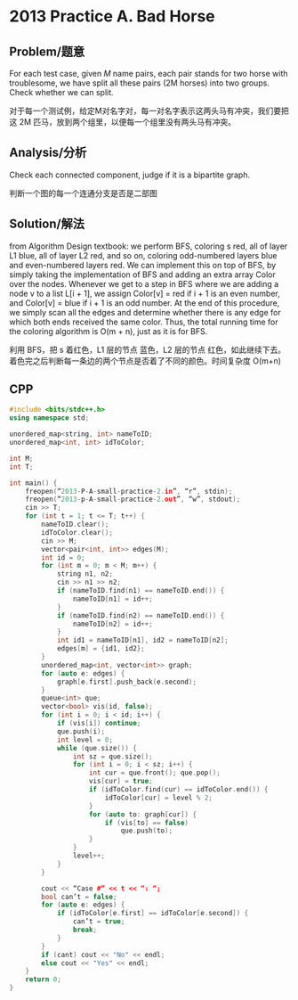 # 2013 Practice A. Bad Horse


## Problem/题意
For each test case, given *M* name pairs, each pair stands for two horse with troublesome, we have split all these pairs (2M horses) into two groups. Check whether we can split.

对于每一个测试例，给定M对名字对，每一对名字表示这两头马有冲突，我们要把这 2M 匹马，放到两个组里，以便每一个组里没有两头马有冲突。


## Analysis/分析
Check each connected component, judge if it is a bipartite graph.

判断一个图的每一个连通分支是否是二部图


## Solution/解法
from Algorithm Design textbook:
we perform BFS, coloring s red, all of layer L1 blue, all of layer L2 red, and so on, coloring odd-numbered layers blue and even-numbered layers red.
We can implement this on top of BFS, by simply taking the implementation of BFS and adding an extra array Color over the nodes. Whenever we get to a step in BFS where we are adding a node v to a list L[i + 1], we assign Color[v] = red if i + 1 is an even number, and Color[v] = blue if i + 1 is an odd number. At the end of this procedure, we simply scan all the edges and determine whether there is any edge for which both ends received the same color. Thus, the total running time for the coloring algorithm is O(m + n), just as it is for BFS.

利用 BFS，把 s 着红色，L1 层的节点 蓝色，L2 层的节点 红色，如此继续下去。
着色完之后判断每一条边的两个节点是否着了不同的颜色。时间复杂度 O(m+n)

## CPP
```cpp
#include <bits/stdc++.h>
using namespace std;

unordered_map<string, int> nameToID;
unordered_map<int, int> idToColor;

int M;
int T;

int main() {
    freopen(“2013-P-A-small-practice-2.in”, “r”, stdin);
    freopen(“2013-p-A-small-practice-2.out”, “w”, stdout);
    cin >> T;
    for (int t = 1; t <= T; t++) {
        nameToID.clear();
        idToColor.clear();
        cin >> M;
        vector<pair<int, int>> edges(M);
        int id = 0;
        for (int m = 0; m < M; m++) {
            string n1, n2;
            cin >> n1 >> n2;
            if (nameToID.find(n1) == nameToID.end()) {
                nameToID[n1] = id++;
            }
            if (nameToID.find(n2) == nameToID.end()) {
                nameToID[n2] = id++;
            }
            int id1 = nameToID[n1], id2 = nameToID[n2];
            edges[m] = {id1, id2};
        }
        unordered_map<int, vector<int>> graph;
        for (auto e: edges) {
            graph[e.first].push_back(e.second);
        }
        queue<int> que;
        vector<bool> vis(id, false);
        for (int i = 0; i < id; i++) {
            if (vis[i]) continue;
            que.push(i);
            int level = 0;
            while (que.size()) {
                int sz = que.size();
                for (int i = 0; i < sz; i++) {
                    int cur = que.front(); que.pop();
                    vis[cur] = true;
                    if (idToColor.find(cur) == idToColor.end()) {
                        idToColor[cur] = level % 2;
                    }
                    for (auto to: graph[cur]) {
                        if (vis[to] == false)
                            que.push(to);
                    }
                }
                level++;
            }
        }

        cout << “Case #” << t << “: “;
        bool can’t = false;
        for (auto e: edges) {
            if (idToColor[e.first] == idToColor[e.second]) {
                can’t = true;
                break;
            }
        }
        if (cant) cout << "No" << endl;
        else cout << "Yes" << endl;
    }
    return 0;
}
```

